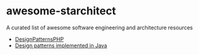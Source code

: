 # awesome-starchitect
A curated list of awesome software engineering and architecture resources

- [DesignPatternsPHP](http://designpatternsphp.readthedocs.io/en/latest/)
- [Design patterns implemented in Java](http://java-design-patterns.com/)
